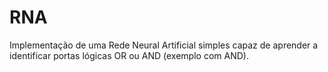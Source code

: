 # RNA
Implementação de uma Rede Neural Artificial simples capaz de aprender a identificar portas lógicas OR ou AND (exemplo com AND).
